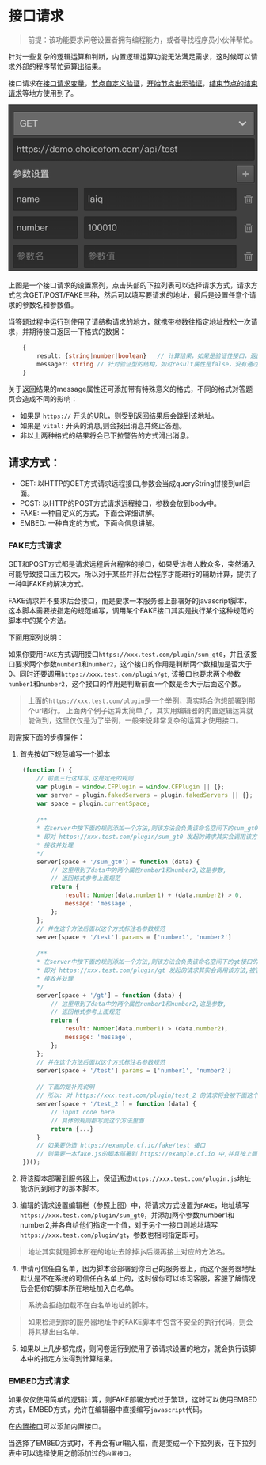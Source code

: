 # 接口请求


> 前提：该功能要求问卷设置者拥有编程能力，或者寻找程序员小伙伴帮忙。

针对一些复杂的逻辑运算和判断，内置逻辑运算功能无法满足需求，这时候可以请求外部的程序帮忙运算出结果。

接口请求在[接口请求变量](../variable/request-type.md)，[节点自定义验证](../node-setting/custom-validation.md)，[开始节点出示验证](../nodes/start.md)，[结束节点的结束请求](../nodes/end.md)等地方使用到了。

<img src='./images/request.png'>

上图是一个接口请求的设置案列，点击头部的下拉列表可以选择请求方式，请求方式包含GET/POST/FAKE三种，然后可以填写要请求的地址，最后是设置任意个请求的参数名和参数值。

当答题过程中运行到使用了请结构请求的地方，就携带参数往指定地址放松一次请求，并期待接口返回一下格式的数据：

```typescript
    {
        result: {string|number|boolean}   // 计算结果，如果是验证性接口，返回false代表验证失败，返回true代表验证成功，非验证性的接口返回数值或字符转作为计算结果
        message?: string // 针对验证型的结构，如过result属性是false，没有通过验证，这时应该通过message属性携带一个验证失败的理由，
    }
```

关于返回结果的message属性还可添加带有特殊意义的格式，不同的格式对答题页会造成不同的影响：
+ 如果是 `https://` 开头的URL，则受到返回结果后会跳到该地址。
+ 如果是 `vital:` 开头的消息,则会报出消息并终止答题。
+ 非以上两种格式的结果将会已下拉警告的方式滑出消息。

## 请求方式：
+ GET: 以HTTP的GET方式请求远程接口,参数会当成queryString拼接到url后面。
+ POST: 以HTTP的POST方式请求远程接口，参数会放到body中。
+ FAKE: 一种自定义的方式，下面会详细讲解。
+ EMBED: 一种自定的方式，下面会信息讲解。


### FAKE方式请求

GET和POST方式都是请求远程后台程序的接口，如果受访者人数众多，突然涌入可能导致接口压力较大，所以对于某些并非后台程序才能进行的辅助计算，提供了一种叫FAKE的解决方式。

FAKE请求并不要求后台接口，而是要求一本服务器上部署好的javascript脚本，这本脚本需要按指定的规范编写，调用某个FAKE接口其实是执行某个这种规范的脚本中的某个方法。

下面用案列说明：

如果你要用`FAKE`方式调用接口`https://xxx.test.com/plugin/sum_gt0`，并且该接口要求两个参数`number1`和`number2`，这个接口的作用是判断两个数相加是否大于0。同时还要调用`https://xxx.test.com/plugin/gt`, 该接口也要求两个参数`number1`和`number2`，这个接口的作用是判断前面一个数是否大于后面这个数。
> 上面的`https://xxx.test.com/plugin`是一个举例，真实场合你想部署到那个url都行。
> 上面两个例子运算太简单了，其实用编辑器的内置逻辑运算就能做到，这里仅仅是为了举例，一般来说非常复杂的运算才使用接口。

则需按下面的步骤操作：

1. 首先按如下规范编写一个脚本
```javascript
    (function () {
        // 前面三行这样写,这是定死的规则
        var plugin = window.CFPlugin = window.CFPlugin || {};
        var server = plugin.fakedServers = plugin.fakedServers || {};
        var space = plugin.currentSpace;

        /**
        * 在server中按下面的规则添加一个方法,则该方法会负责该命名空间下的sum_gt0接口的请求
        * 即对 https://xxx.test.com/plugin/sum_gt0 发起的请求其实会调用该方法,被该方法
        * 接收并处理
        */
        server[space + '/sum_gt0'] = function (data) {
            // 这里用到了data中的两个属性number1和number2,这是参数,
            // 返回格式参考上面规范
            return {
                result: Number(data.number1) + (data.number2) > 0,
                message: 'message',
            };
        };
        // 并在这个方法后面以这个方式标注名参数规范
        server[space + '/test'].params = ['number1', 'number2']

        /**
        * 在server中按下面的规则添加一个方法,则该方法会负责该命名空间下的gt接口的请求
        * 即对 https://xxx.test.com/plugin/gt 发起的请求其实会调用该方法,被该方法
        * 接收并处理
        */
        server[space + '/gt'] = function (data) {
            // 这里用到了data中的两个属性number1和number2,这是参数,
            // 返回格式参考上面规范
            return {
                result: Number(data.number1) > (data.number2),
                message: 'message',
            };
        };
        // 并在这个方法后面以这个方式标注名参数规范
        server[space + '/test'].params = ['number1', 'number2']

        // 下面的是补充说明
        // 所以: 对 https://xxx.test.com/plugin/test_2 的请求将会被下面这个方法处理掉
        server[space + '/test_2'] = function (data) {
            // input code here
            // 具体的规则都写到这个方法里面
            return {...}
        }
        // 如果要伪造 https://example.cf.io/fake/test 接口
        // 则需要一本fake.js的脚本部署到 https://example.cf.io 中,并且按上面的格式编写,有一个'test'方法即可
    })();
```

2. 将该脚本部署到服务器上，保证通过`https://xxx.test.com/plugin.js`地址能访问到刚才的那本脚本。

3. 编辑的请求设置编辑栏（参照上图）中，将请求方式设置为`FAKE`，地址填写`https://xxx.test.com/plugin/sum_gt0`，并添加两个参数number1和number2,并各自给他们指定一个值，对于另个一接口则地址填写`https://xxx.test.com/plugin/gt`，参数也相同指定即可。

> 地址其实就是脚本所在的地址去除掉.js后缀再接上对应的方法名。

4. 申请可信任白名单，因为脚本会部署到你自己的服务器上，而这个服务器地址默认是不在系统的可信任白名单上的，这时候你可以练习客服，客服了解情况后会把你的脚本所在地址加入白名单。

> 系统会拒绝加载不在白名单地址的脚本。

> 如果检测到你的服务器地址中的FAKE脚本中包含不安全的执行代码，则会将其移出白名单。

5. 如果以上几步都完成，则问卷运行到使用了该请求设置的地方，就会执行该脚本中的指定方法得到计算结果。
 

### EMBED方式请求

如果仅仅使用简单的逻辑计算，则FAKE部署方式过于繁琐，这时可以使用EMBED方式，EMBED方式，允许在编辑器中直接编写`javascript`代码。

在[内置接口](../embed-api/)可以添加内置接口。

当选择了EMBED方式时，不再会有url输入框，而是变成一个下拉列表，在下拉列表中可以选择使用之前添加过的`内置接口`。
